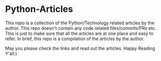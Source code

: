 # Python-Articles
This repo is a collection of the Python/Technology related articles by the author. This repo doesn't contain any code related files/commits/PRs etc. This is just to make sure that all the articles are at one place and easy to refer. In brief, this repo is a compilation of the articles by the author.

May you please check the links and read out the articles. Happy Reading Y'all:)
